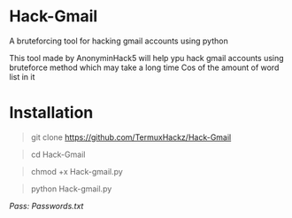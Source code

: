 # Hack-Gmail
A bruteforcing tool for hacking gmail accounts using python

This tool made by AnonyminHack5 will help ypu hack gmail accounts using bruteforce method which may take a long time
Cos of the amount of word list in it

# Installation
> git clone https://github.com/TermuxHackz/Hack-Gmail

> cd Hack-Gmail

> chmod +x Hack-gmail.py

> python Hack-gmail.py

*Pass: Passwords.txt*
